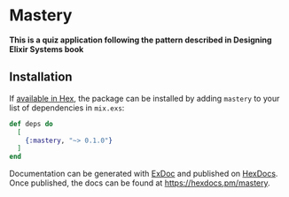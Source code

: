# Mastery

**This is a quiz application following the pattern described in Designing Elixir Systems book**

## Installation

If [available in Hex](https://hex.pm/docs/publish), the package can be installed
by adding `mastery` to your list of dependencies in `mix.exs`:

```elixir
def deps do
  [
    {:mastery, "~> 0.1.0"}
  ]
end
```

Documentation can be generated with [ExDoc](https://github.com/elixir-lang/ex_doc)
and published on [HexDocs](https://hexdocs.pm). Once published, the docs can
be found at <https://hexdocs.pm/mastery>.

